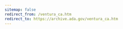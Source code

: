 ```yaml
---
sitemap: false 
redirect_from: /ventura_ca.htm 
redirect_to: https://archive.ada.gov/ventura_ca.htm 
---
```

